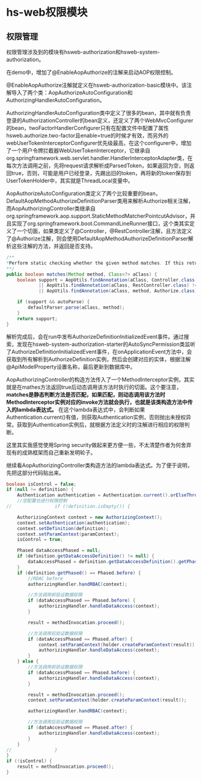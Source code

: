 # hs-web权限模块

## 权限管理

权限管理涉及到的模块有hsweb-authorization和hsweb-system-authorization。

在demo中，增加了@EnableAopAuthorize的注解来启动AOP权限控制。

@EnableAopAuthorize注解就定义在hsweb-authorization-basic模块中。该注解导入了两个类：AopAuthorizeAutoConfiguration和AuthorizingHandlerAutoConfiguration。

AuthorizingHandlerAutoConfiguration类中定义了很多的bean，其中就有负责登录的AuthorizationController的bean定义，还定义了两个WebMvcConfigurer的bean，twoFactorHandlerConfigurer只有在配置文件中配置了属性hsweb.authorize.two-factor且enable=true的时候才有效，而另外的webUserTokenInterceptorConfigurer优先级最高，在这个configurer中，增加了一个用户令牌拦截器WebUserTokenInterceptor，它继承自org.springframework.web.servlet.handler.HandlerInterceptorAdapter类，在每次方法调用之前，先将request请求解析成ParsedToken，如果返回为空，则返回true，否则，可能是用户已经登录，先踢出旧的token，再将新的token保存到UserTokenHolder中，其实就是ThreadLocal变量中。

AopAuthorizeAutoConfiguration类定义了两个比较重要的bean，DefaultAopMethodAuthorizeDefinitionParser类用来解析Authorize相关注解，而AopAuthorizingController类继承自org.springframework.aop.support.StaticMethodMatcherPointcutAdvisor，并且实现了org.springframework.boot.CommandLineRunner接口，这个类其实定义了一个切面，如果类定义了@Controller，@RestController注解，且方法定义了@Authorize注解，则会使用DefaultAopMethodAuthorizeDefinitionParser解析这些注解的方法，并返回是否支持。

```java
/**
*Perform static checking whether the given method matches. If this returns false or if the isRuntime() method returns false, no runtime check (i.e. no. matches(java.lang.reflect.Method, Class, Object []) call) will be made.
**/
public boolean matches(Method method, Class<?> aClass) {
    boolean support = AopUtils.findAnnotation(aClass, Controller.class) != null
            || AopUtils.findAnnotation(aClass, RestController.class) != null
            || AopUtils.findAnnotation(aClass, method, Authorize.class) != null;

    if (support && autoParse) {
        defaultParser.parse(aClass, method);
    }
    return support;
}
```
解析完成后，会在run中发布AuthorizeDefinitionInitializedEvent事件。通过搜索，发现在hsweb-system-authorization-starter的AutoSyncPermission类监听了AuthorizeDefinitionInitializedEvent事件，在onApplicationEvent方法中，会获取到所有解析到AuthorizeDefinition实例，然后会创建对应的实体，根据注解@ApiModelProperty设置名称，最后更新到数据库中。

AopAuthorizingController的构造方法传入了一个MethodInterceptor实例，其实就是在mathes方法返回true后动态调用该方法时执行的切面。这个要注意，**matches是静态判断方法是否匹配，如果匹配，则动态调用该方法时MethodInterceptor实例对应的invoke方法就会执行，也就是该类构造方法中传入的lambda表达式。** 在这个lambda表达式中，会判断如果Authentication.current()有值，则获取Authentication实例，否则抛出未授权异常。获取到Authentication实例后，就根据方法定义时的注解进行相应的权限判断。

这里其实我感觉使用Spring security做起来更方便一些，不太清楚作者为何舍弃现有的成熟框架而自己重新发明轮子。

继续看AopAuthorizingController类构造方法的lambda表达式。为了便于说明，先把这部分代码贴出来。
```java
boolean isControl = false;
if (null != definition) {
    Authentication authentication = Authentication.current().orElseThrow(UnAuthorizedException::new);
    //空配置也进行权限控制
//                if (!definition.isEmpty()) {

    AuthorizingContext context = new AuthorizingContext();
    context.setAuthentication(authentication);
    context.setDefinition(definition);
    context.setParamContext(paramContext);
    isControl = true;

    Phased dataAccessPhased = null;
    if (definition.getDataAccessDefinition() != null) {
        dataAccessPhased = definition.getDataAccessDefinition().getPhased();
    }
    if (definition.getPhased() == Phased.before) {
        //RDAC before
        authorizingHandler.handRBAC(context);

        //方法调用前验证数据权限
        if (dataAccessPhased == Phased.before) {
            authorizingHandler.handleDataAccess(context);
        }

        result = methodInvocation.proceed();

        //方法调用后验证数据权限
        if (dataAccessPhased == Phased.after) {
            context.setParamContext(holder.createParamContext(result));
            authorizingHandler.handleDataAccess(context);
        }
    } else {
        //方法调用前验证数据权限
        if (dataAccessPhased == Phased.before) {
            authorizingHandler.handleDataAccess(context);
        }

        result = methodInvocation.proceed();
        context.setParamContext(holder.createParamContext(result));

        authorizingHandler.handRBAC(context);

        //方法调用后验证数据权限
        if (dataAccessPhased == Phased.after) {
            authorizingHandler.handleDataAccess(context);
        }
    }
//                }
}
if (!isControl) {
    result = methodInvocation.proceed();
}
```




